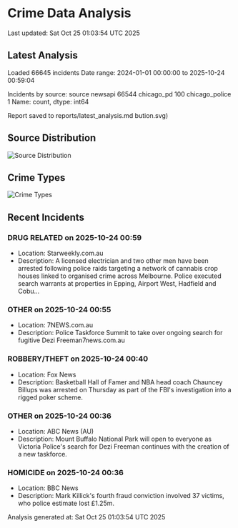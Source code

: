 # Crime Data Analysis
Last updated: Sat Oct 25 01:03:54 UTC 2025

## Latest Analysis

Loaded 66645 incidents
Date range: 2024-01-01 00:00:00 to 2025-10-24 00:59:04

Incidents by source:
source
newsapi           66544
chicago_pd          100
chicago_police        1
Name: count, dtype: int64

Report saved to reports/latest_analysis.md
bution.svg)

## Source Distribution
![Source Distribution](images/source_distribution.svg)

## Crime Types
![Crime Types](images/crime_types.svg)

## Recent Incidents

### DRUG RELATED on 2025-10-24 00:59
- Location: Starweekly.com.au
- Description: A licensed electrician and two other men have been arrested following police raids targeting a network of cannabis crop houses linked to organised crime across Melbourne. Police executed search warrants at properties in Epping, Airport West, Hadfield and Cobu…


### OTHER on 2025-10-24 00:55
- Location: 7NEWS.com.au
- Description: Police Taskforce Summit to take over ongoing search for fugitive Dezi Freeman7news.com.au


### ROBBERY/THEFT on 2025-10-24 00:40
- Location: Fox News
- Description: Basketball Hall of Famer and NBA head coach Chauncey Billups was arrested on Thursday as part of the FBI's investigation into a rigged poker scheme.


### OTHER on 2025-10-24 00:36
- Location: ABC News (AU)
- Description: Mount Buffalo National Park will open to everyone as Victoria Police's search for Dezi Freeman continues with the creation of a new taskforce.


### HOMICIDE on 2025-10-24 00:36
- Location: BBC News
- Description: Mark Killick's fourth fraud conviction involved 37 victims, who police estimate lost £1.25m.

Analysis generated at: Sat Oct 25 01:03:54 UTC 2025
